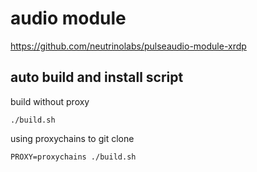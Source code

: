 # audio module

https://github.com/neutrinolabs/pulseaudio-module-xrdp

## auto build and install script
build without proxy
```
./build.sh
```

using proxychains to git clone
```
PROXY=proxychains ./build.sh
```
